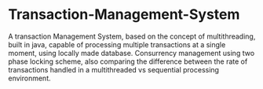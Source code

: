 # Transaction-Management-System
A transaction Management System, based on the concept of multithreading, built in java, capable of processing multiple transactions at a single moment, using locally made database. Consurrency management using two phase locking scheme, also comparing the difference between the rate of transactions handled in a multithreaded vs sequential processing environment.
